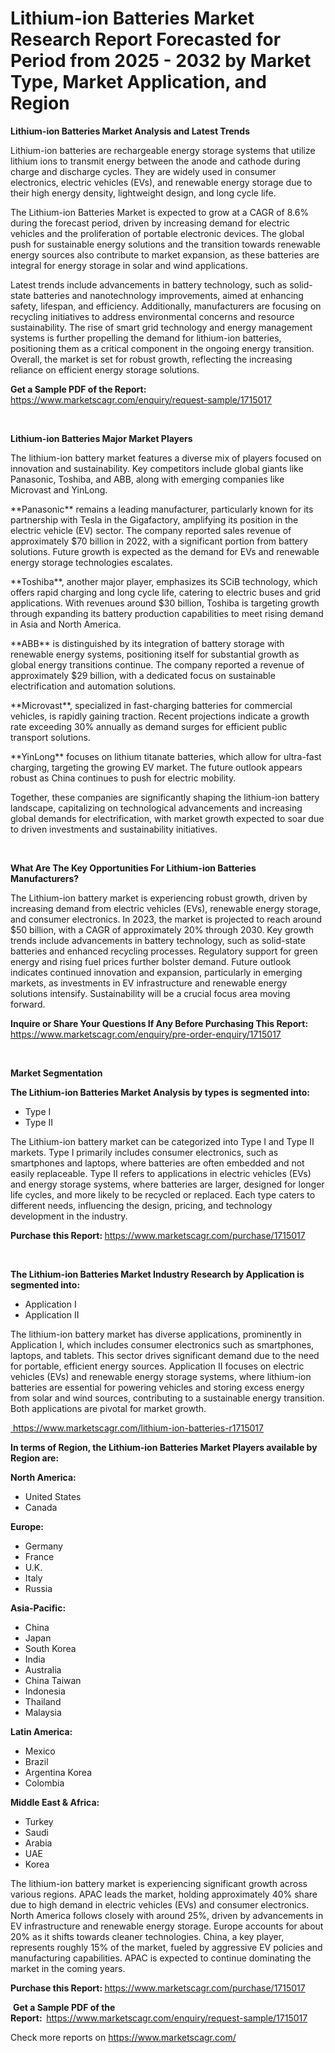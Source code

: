 <p><h1>Lithium-ion Batteries Market Research Report Forecasted for Period from 2025 -  2032 by Market Type, Market Application, and Region</h1></p><p><strong>Lithium-ion Batteries Market Analysis and Latest Trends</strong></p>
<p><p>Lithium-ion batteries are rechargeable energy storage systems that utilize lithium ions to transmit energy between the anode and cathode during charge and discharge cycles. They are widely used in consumer electronics, electric vehicles (EVs), and renewable energy storage due to their high energy density, lightweight design, and long cycle life.</p><p>The Lithium-ion Batteries Market is expected to grow at a CAGR of 8.6% during the forecast period, driven by increasing demand for electric vehicles and the proliferation of portable electronic devices. The global push for sustainable energy solutions and the transition towards renewable energy sources also contribute to market expansion, as these batteries are integral for energy storage in solar and wind applications.</p><p>Latest trends include advancements in battery technology, such as solid-state batteries and nanotechnology improvements, aimed at enhancing safety, lifespan, and efficiency. Additionally, manufacturers are focusing on recycling initiatives to address environmental concerns and resource sustainability. The rise of smart grid technology and energy management systems is further propelling the demand for lithium-ion batteries, positioning them as a critical component in the ongoing energy transition. Overall, the market is set for robust growth, reflecting the increasing reliance on efficient energy storage solutions.</p></p>
<p><strong>Get a Sample PDF of the Report:&nbsp;</strong> <a href="https://www.marketscagr.com/enquiry/request-sample/1715017?utm_campaign=1999&utm_medium=2&utm_source=Github&utm_content=ia&utm_term=11012025&utm_id=lithium-ion-batteries">https://www.marketscagr.com/enquiry/request-sample/1715017</a></p>
<p>&nbsp;</p>
<p><strong>Lithium-ion Batteries Major Market Players</strong></p>
<p><p>The lithium-ion battery market features a diverse mix of players focused on innovation and sustainability. Key competitors include global giants like Panasonic, Toshiba, and ABB, along with emerging companies like Microvast and YinLong. </p><p>**Panasonic** remains a leading manufacturer, particularly known for its partnership with Tesla in the Gigafactory, amplifying its position in the electric vehicle (EV) sector. The company reported sales revenue of approximately $70 billion in 2022, with a significant portion from battery solutions. Future growth is expected as the demand for EVs and renewable energy storage technologies escalates.</p><p>**Toshiba**, another major player, emphasizes its SCiB technology, which offers rapid charging and long cycle life, catering to electric buses and grid applications. With revenues around $30 billion, Toshiba is targeting growth through expanding its battery production capabilities to meet rising demand in Asia and North America.</p><p>**ABB** is distinguished by its integration of battery storage with renewable energy systems, positioning itself for substantial growth as global energy transitions continue. The company reported a revenue of approximately $29 billion, with a dedicated focus on sustainable electrification and automation solutions.</p><p>**Microvast**, specialized in fast-charging batteries for commercial vehicles, is rapidly gaining traction. Recent projections indicate a growth rate exceeding 30% annually as demand surges for efficient public transport solutions.</p><p>**YinLong** focuses on lithium titanate batteries, which allow for ultra-fast charging, targeting the growing EV market. The future outlook appears robust as China continues to push for electric mobility.</p><p>Together, these companies are significantly shaping the lithium-ion battery landscape, capitalizing on technological advancements and increasing global demands for electrification, with market growth expected to soar due to driven investments and sustainability initiatives.</p></p>
<p>&nbsp;</p>
<p><strong>What Are The Key Opportunities For Lithium-ion Batteries Manufacturers?</strong></p>
<p><p>The Lithium-ion battery market is experiencing robust growth, driven by increasing demand from electric vehicles (EVs), renewable energy storage, and consumer electronics. In 2023, the market is projected to reach around $50 billion, with a CAGR of approximately 20% through 2030. Key growth trends include advancements in battery technology, such as solid-state batteries and enhanced recycling processes. Regulatory support for green energy and rising fuel prices further bolster demand. Future outlook indicates continued innovation and expansion, particularly in emerging markets, as investments in EV infrastructure and renewable energy solutions intensify. Sustainability will be a crucial focus area moving forward.</p></p>
<p><strong>Inquire or Share Your Questions If Any Before Purchasing This Report:</strong> <a href="https://www.marketscagr.com/enquiry/pre-order-enquiry/1715017?utm_campaign=1999&utm_medium=2&utm_source=Github&utm_content=ia&utm_term=11012025&utm_id=lithium-ion-batteries">https://www.marketscagr.com/enquiry/pre-order-enquiry/1715017</a></p>
<p>&nbsp;</p>
<p><strong>Market Segmentation</strong></p>
<p><strong>The Lithium-ion Batteries Market Analysis by types is segmented into:</strong></p>
<p><ul><li>Type I</li><li>Type II</li></ul></p>
<p><p>The Lithium-ion battery market can be categorized into Type I and Type II markets. Type I primarily includes consumer electronics, such as smartphones and laptops, where batteries are often embedded and not easily replaceable. Type II refers to applications in electric vehicles (EVs) and energy storage systems, where batteries are larger, designed for longer life cycles, and more likely to be recycled or replaced. Each type caters to different needs, influencing the design, pricing, and technology development in the industry.</p></p>
<p><strong>Purchase this Report:&nbsp;</strong><a href="https://www.marketscagr.com/purchase/1715017?utm_campaign=1999&utm_medium=2&utm_source=Github&utm_content=ia&utm_term=11012025&utm_id=lithium-ion-batteries">https://www.marketscagr.com/purchase/1715017</a></p>
<p>&nbsp;</p>
<p><strong>The Lithium-ion Batteries Market Industry Research by Application is segmented into:</strong></p>
<p><ul><li>Application I</li><li>Application II</li></ul></p>
<p><p>The lithium-ion battery market has diverse applications, prominently in Application I, which includes consumer electronics such as smartphones, laptops, and tablets. This sector drives significant demand due to the need for portable, efficient energy sources. Application II focuses on electric vehicles (EVs) and renewable energy storage systems, where lithium-ion batteries are essential for powering vehicles and storing excess energy from solar and wind sources, contributing to a sustainable energy transition. Both applications are pivotal for market growth.</p></p>
<p><a href="https://www.marketscagr.com/lithium-ion-batteries-r1715017?utm_campaign=1999&utm_medium=2&utm_source=Github&utm_content=ia&utm_term=11012025&utm_id=lithium-ion-batteries">&nbsp;https://www.marketscagr.com/lithium-ion-batteries-r1715017</a></p>
<p><strong>In terms of Region, the Lithium-ion Batteries Market Players available by Region are:</strong></p>
<p>
    <p> <strong> North America: </strong>
        <ul>
            <li>United States</li>
            <li>Canada</li>
        </ul>
        </p> 
    <p> <strong> Europe: </strong>
        <ul>
            <li>Germany</li>
            <li>France</li>
            <li>U.K.</li>
            <li>Italy</li>
            <li>Russia</li>
        </ul>
        </p> 
    <p> <strong> Asia-Pacific: </strong>
        <ul>
            <li>China</li>
            <li>Japan</li>
            <li>South Korea</li>
            <li>India</li>
            <li>Australia</li>
            <li>China Taiwan</li>
            <li>Indonesia</li>
            <li>Thailand</li>
            <li>Malaysia</li>
        </ul>
        </p> 
    <p> <strong> Latin America: </strong>
        <ul>
            <li>Mexico</li>
            <li>Brazil</li>
            <li>Argentina Korea</li>
            <li>Colombia</li>
        </ul>
        </p> 
    <p> <strong> Middle East & Africa: </strong>
        <ul>
            <li>Turkey</li>
            <li>Saudi</li>
            <li>Arabia</li>
            <li>UAE</li>
            <li>Korea</li>
        </ul>
    </p>
    </p>
<p><p>The lithium-ion battery market is experiencing significant growth across various regions. APAC leads the market, holding approximately 40% share due to high demand in electric vehicles (EVs) and consumer electronics. North America follows closely with around 25%, driven by advancements in EV infrastructure and renewable energy storage. Europe accounts for about 20% as it shifts towards cleaner technologies. China, a key player, represents roughly 15% of the market, fueled by aggressive EV policies and manufacturing capabilities. APAC is expected to continue dominating the market in the coming years.</p></p>
<p><strong>Purchase this Report: </strong><a href="https://www.marketscagr.com/purchase/1715017?utm_campaign=1999&utm_medium=2&utm_source=Github&utm_content=ia&utm_term=11012025&utm_id=lithium-ion-batteries">https://www.marketscagr.com/purchase/1715017</a></p>
<p>&nbsp;<strong>Get a Sample PDF of the Report:&nbsp;&nbsp;</strong><a href="https://www.marketscagr.com/enquiry/request-sample/1715017?utm_campaign=1999&utm_medium=2&utm_source=Github&utm_content=ia&utm_term=11012025&utm_id=lithium-ion-batteries">https://www.marketscagr.com/enquiry/request-sample/1715017</a></p>
<p><strong></strong></p>
<p>Check more reports on <a href="https://www.marketscagr.com/?utm_campaign=1999&utm_medium=2&utm_source=Github&utm_content=ia&utm_term=11012025&utm_id=lithium-ion-batteries">https://www.marketscagr.com/</a></p>